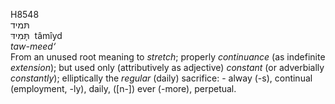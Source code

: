 <body>
  <p>H8548<br>  תּמיד  <br> תָּּמִידּ  ‎  tâmı̂yd  <br><i>taw-meed‘ </i><br>From an unused root meaning to <i>stretch</i>; properly <i>continuance</i> (as indefinite <i>extension</i>); but used only (attributively as adjective) <i>constant</i> (or adverbially <i>constantly</i>); elliptically the <i>regular</i> (daily) sacrifice: -  alway (-s), continual (employment, -ly), daily, ([n-]) ever (-more), perpetual.<br></p>
 </body>